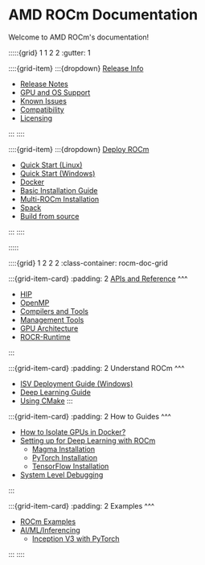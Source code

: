 # AMD ROCm Documentation

Welcome to AMD ROCm's documentation!

:::::{grid} 1 1 2 2
:gutter: 1

::::{grid-item}
:::{dropdown} [Release Info](release)

- [Release Notes](release)
- [GPU and OS Support](release/gpu_os_support)
- [Known Issues](https://github.com/RadeonOpenCompute/ROCm/labels/Verified%20Issue)
- [Compatibility](release/compatibility)
- [Licensing](release/licensing)

:::
::::

::::{grid-item}
:::{dropdown} [Deploy ROCm](deploy)

- [Quick Start (Linux)](quick_start)
- [Quick Start (Windows)](hip_sdk_install_win/hip_sdk_install_win)
- [Docker](deploy/docker)
- [Basic Installation Guide](deploy/install)
- [Multi-ROCm Installation](deploy/multi.md)
- [Spack](deploy/spack)
- [Build from source](deploy/build_source)

:::
::::

:::::

::::{grid} 1 2 2 2
:class-container: rocm-doc-grid

:::{grid-item-card}
:padding: 2
[APIs and Reference](https://example.com)
^^^

- [HIP](reference/hip)
- [OpenMP](reference/openmp/openmp)
- [Compilers and Tools](reference/compilers)
- [Management Tools](reference/management_tools)
- [GPU Architecture](reference/gpu_arch)
- [ROCR-Runtime](./reference/rocr/rocr.md)

:::

:::{grid-item-card}
:padding: 2
Understand ROCm
^^^

- [ISV Deployment Guide (Windows)](isv_deployment_win)
- [Deep Learning Guide](understand/deep_learning/deep_learning)
- [Using CMake](understand/cmake_packages)
:::

:::{grid-item-card}
:padding: 2
How to Guides
^^^

- [How to Isolate GPUs in Docker?](how_to/docker_gpu_isolation)
- [Setting up for Deep Learning with ROCm](how_to/deep_learning_rocm)
  - [Magma Installation](how_to/magma_install/magma_install)
  - [PyTorch Installation](how_to/pytorch_install/pytorch_install)
  - [TensorFlow Installation](how_to/tensorflow_install/tensorflow_install)
- [System Level Debugging](how_to/system_debugging.md)

:::

:::{grid-item-card}
:padding: 2
Examples
^^^

- [ROCm Examples](https://github.com/amd/rocm-examples)
- [AI/ML/Inferencing](examples/ai_ml_inferencing)
  - [Inception V3 with PyTorch](examples/inception_casestudy/inception_casestudy)

:::
::::
